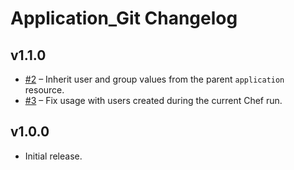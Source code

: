 # Application_Git Changelog

## v1.1.0

* [#2](https://github.com/poise/application_git/issues/2) – Inherit user and group values from the parent `application` resource.
* [#3](https://github.com/poise/application_git/issues/3) – Fix usage with users created during the current Chef run.

## v1.0.0

* Initial release.
